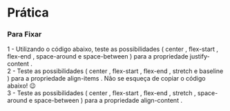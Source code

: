 <h1>Prática</h1>
<h3> Para Fixar</h3>
<p>
1 - Utilizando o código abaixo, teste as possibilidades ( center , flex-start , flex-end , space-around e space-between ) para a propriedade justify-content . <br>
2 - Teste as possibilidades ( center , flex-start , flex-end , stretch e baseline ) para a propriedade align-items . Não se esqueça de copiar o código abaixo! 😉 <br>
3 - Teste as possibilidades ( center , flex-start , flex-end , stretch , space-around e space-between ) para a propriedade align-content .
</p>
